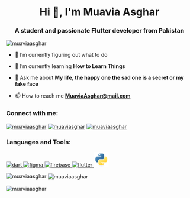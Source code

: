 <h1 align="center">Hi 👋, I'm Muavia Asghar</h1>
<h3 align="center">A student and passionate Flutter developer from Pakistan</h3>

<p align="left"> <img src="https://komarev.com/ghpvc/?username=muaviaasghar&label=Profile%20views&color=0e75b6&style=flat" alt="muaviaasghar" /> </p>

- 🔭 I’m currently figuring out what to do

- 🌱 I’m currently learning **How to Learn Things**

- 💬 Ask me about **My life, the happy one the sad one is a secret or my fake face**

- 📫 How to reach me **MuaviaAsghar@mail.com**

<h3 align="left">Connect with me:</h3>
<p align="left">
<a href="https://linkedin.com/in/muaviaasghar" target="blank"><img align="center" src="https://raw.githubusercontent.com/rahuldkjain/github-profile-readme-generator/master/src/images/icons/Social/linked-in-alt.svg" alt="muaviaasghar" height="30" width="40" /></a>
<a href="https://instagram.com/muaviasghar" target="blank"><img align="center" src="https://raw.githubusercontent.com/rahuldkjain/github-profile-readme-generator/master/src/images/icons/Social/instagram.svg" alt="muaviasghar" height="30" width="40" /></a>
<a href="https://www.hackerrank.com/muaviaasghar" target="blank"><img align="center" src="https://raw.githubusercontent.com/rahuldkjain/github-profile-readme-generator/master/src/images/icons/Social/hackerrank.svg" alt="muaviaasghar" height="30" width="40" /></a>
</p>

<h3 align="left">Languages and Tools:</h3>
<p align="left"> <a href="https://dart.dev" target="_blank" rel="noreferrer"> <img src="https://www.vectorlogo.zone/logos/dartlang/dartlang-icon.svg" alt="dart" width="40" height="40"/> </a> <a href="https://www.figma.com/" target="_blank" rel="noreferrer"> <img src="https://www.vectorlogo.zone/logos/figma/figma-icon.svg" alt="figma" width="40" height="40"/> </a> <a href="https://firebase.google.com/" target="_blank" rel="noreferrer"> <img src="https://www.vectorlogo.zone/logos/firebase/firebase-icon.svg" alt="firebase" width="40" height="40"/> </a> <a href="https://flutter.dev" target="_blank" rel="noreferrer"> <img src="https://www.vectorlogo.zone/logos/flutterio/flutterio-icon.svg" alt="flutter" width="40" height="40"/> </a> <a href="https://www.python.org" target="_blank" rel="noreferrer"> <img src="https://raw.githubusercontent.com/devicons/devicon/master/icons/python/python-original.svg" alt="python" width="40" height="40"/> </a> </p>

<p><img align="left" src="https://github-readme-stats.vercel.app/api/top-langs?username=muaviaasghar&show_icons=true&locale=en&layout=compact" alt="muaviaasghar" /></p>

<p>&nbsp;<img align="center" src="https://github-readme-stats.vercel.app/api?username=muaviaasghar&show_icons=true&locale=en" alt="muaviaasghar" /></p>

<p><img align="center" src="https://github-readme-streak-stats.herokuapp.com/?user=muaviaasghar&" alt="muaviaasghar" /></p>
